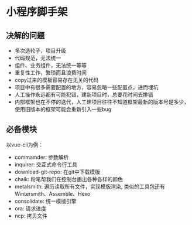 # 小程序脚手架
## 决解的问题
- 多次造轮子，项目升级
- 代码规范，无法统一
- 组件、业务组件，无法统一等等
- 重复性工作，繁琐而且浪费时间
- copy过来的模板容易存在无关的代码
- 项目中有很多需要配置的地方，容易忽略一些配置点，进而埋坑
- 人工操作永远都有可能犯错，建新项目时，总要花时间去排错
- 内部框架也在不停的迭代，人工建项目往往不知道框架最新的版本号是多少，使用旧版本的框架可能会重新引入一些bug

## 必备模块
以vue-cli为例：
- commamder: 参数解析
- inquirer: 交互式命令行工具
- download-git-repo: 在git中下载模版
- chalk: 粉笔帮我们在控制台画出各种各样的颜色
- metalsmith: 遍历读取所有文件，实现模版渲染, 类似的工具包还有Wintersmith、Assemble、Hexo
- consolidate: 统一模版引擎
- ora: 请求进度
- ncp: 拷贝文件
